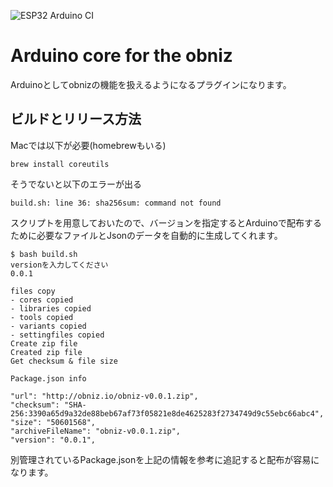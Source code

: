 ![ESP32 Arduino CI](https://github.com/obniz/obniz-plugin-arduino/workflows/ESP32%20Arduino%20CI/badge.svg)

# Arduino core for the obniz

Arduinoとしてobnizの機能を扱えるようになるプラグインになります。

## ビルドとリリース方法


Macでは以下が必要(homebrewもいる)
```
brew install coreutils
```
そうでないと以下のエラーが出る
```
build.sh: line 36: sha256sum: command not found
```

スクリプトを用意しておいたので、バージョンを指定するとArduinoで配布するために必要なファイルとJsonのデータを自動的に生成してくれます。

```shell script
$ bash build.sh
versionを入力してください
0.0.1

files copy
- cores copied
- libraries copied
- tools copied
- variants copied
- settingfiles copied
Create zip file
Created zip file
Get checksum & file size

Package.json info

"url": "http://obniz.io/obniz-v0.0.1.zip",
"checksum": "SHA-256:3390a65d9a32de88beb67af73f05821e8de4625283f2734749d9c55ebc66abc4",
"size": "50601568",
"archiveFileName": "obniz-v0.0.1.zip",
"version": "0.0.1",
```

別管理されているPackage.jsonを上記の情報を参考に追記すると配布が容易になります。
